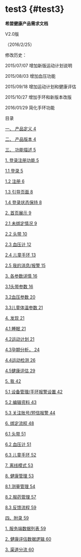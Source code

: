 # test3 {#test3}

**希盟健康产品需求文档**

V2.0版

（2016/2/25）

修改历史：

2015/07/07 增加新版运动计划说明

2015/08/03 增加血压功能

2015/09/18 增加运动计划和健康评估

2015/10/27 增加手环和新版本改版

2016/01/29 简化手环功能

目录

[一、 产品定义 4](export/si_3001_fu_lu/README.md)

[二、 产品版本 4](export/si_3001_fu_lu/README.md)

[三、 功能描述 5](export/si_3001_fu_lu/README.md)

[1\. 登录注册功能 5](export/si_3001_fu_lu/1_fu_wu_duan_shu_ju_lie_biao.md)

[1.1 登录 5](export/san_3001_gong_neng_miao_shu/1_deng_lu_zhu_ce_gong_neng.md#1-1)

[1.2 注册 6](export/san_3001_gong_neng_miao_shu/1_deng_lu_zhu_ce_gong_neng.md#1-2)

[1.3 引导页面 8](export/san_3001_gong_neng_miao_shu/1_deng_lu_zhu_ce_gong_neng.md#1-3)

[1.4 登录状态保持 8](export/san_3001_gong_neng_miao_shu/1_deng_lu_zhu_ce_gong_neng.md#1-4)

[2\. 首页展示 9](export/si_3001_fu_lu/2_jian_kang_ping_gu_shu_ju_luo_ji.md)

[2.1 未绑定情况 9](export/san_3001_gong_neng_miao_shu/2_shou_ye_zhan_shi.md#2-1)

[2.2 头带 10](export/san_3001_gong_neng_miao_shu/2_shou_ye_zhan_shi.md#2-2)

[2.3 血压计 12](export/san_3001_gong_neng_miao_shu/2_shou_ye_zhan_shi.md#2-3)

[2.4 儿童手环 13](export/san_3001_gong_neng_miao_shu/2_shou_ye_zhan_shi.md#2-4)

[2.5 我的消息/报警 15](export/san_3001_gong_neng_miao_shu/2_shou_ye_zhan_shi.md#2-5)

[3\. 各参数详情 16](export/si_3001_fu_lu/3_qu_dao_fen_liu.md)

[3.1头带参数 16](export/san_3001_gong_neng_miao_shu/3_ge_can_shu_xiang_qing.md#3-1)

[3.2血压参数 20](export/san_3001_gong_neng_miao_shu/3_ge_can_shu_xiang_qing.md#3-2)

[3.3儿童体温参数 21](export/san_3001_gong_neng_miao_shu/3_ge_can_shu_xiang_qing.md#3-3)

[4\. 发现 21](export/san_3001_gong_neng_miao_shu/4_fa_xian.md)

[4.1 睡眠 21](export/san_3001_gong_neng_miao_shu/4_fa_xian.md#4-1)

[4.2运动计划 21](export/san_3001_gong_neng_miao_shu/4_fa_xian.md#4-2)

[4.3孕期分析， 24](export/san_3001_gong_neng_miao_shu/4_fa_xian.md#4-3)

[4.4运动检测 26](export/san_3001_gong_neng_miao_shu/4_fa_xian.md#4-4)

[4.5健康评估 29](export/san_3001_gong_neng_miao_shu/4_fa_xian.md#4-5)

[5\. 我 42](export/san_3001_gong_neng_miao_shu/5_wo.md)

[5.1 设备管理/手环报警设置 42](export/san_3001_gong_neng_miao_shu/5_wo.md#5-1)

[5.2 编辑资料 43](export/san_3001_gong_neng_miao_shu/5_wo.md#5-2)

[5.3 关注账号/短信报警 44](export/san_3001_gong_neng_miao_shu/5_wo.md#5-3)

[6\. 绑定流程 48](export/san_3001_gong_neng_miao_shu/6_bang_ding_liu_cheng.md)

[6.1 头带 51](export/san_3001_gong_neng_miao_shu/6_bang_ding_liu_cheng.md#6-1)

[6.2 血压计 51](export/san_3001_gong_neng_miao_shu/6_bang_ding_liu_cheng.md#6-2)

[6.3 儿童手环 52](export/san_3001_gong_neng_miao_shu/6_bang_ding_liu_cheng.md#6-3)

[7\. 离线模式 53](export/san_3001_gong_neng_miao_shu/7_li_xian_mo_shi.md)

[8. 健康管理 53](export/si_3001_fu_lu/README.md)

[8.1 测量管理 54](export/san_3001_gong_neng_miao_shu/jian_kang_guan_li.md#8-1)

[8.2 服药管理 57](export/san_3001_gong_neng_miao_shu/jian_kang_guan_li.md#8-2)

[8.3 反馈流程 59](export/san_3001_gong_neng_miao_shu/jian_kang_guan_li.md#8-3)

[四、附录 59](export/si_3001_fu_lu/README.md)

[1\. 服务端数据列表 59](export/si_3001_fu_lu/1_fu_wu_duan_shu_ju_lie_biao.md)

[2\. 健康评估数据逻辑 60](export/si_3001_fu_lu/2_jian_kang_ping_gu_shu_ju_luo_ji.md)

[3\. 渠道分流 60](export/si_3001_fu_lu/3_qu_dao_fen_liu.md)